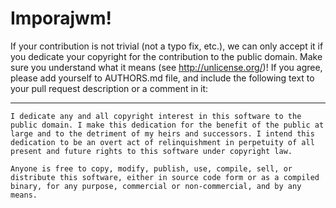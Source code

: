 # Imporajwm!

If your contribution is not trivial (not a typo fix, etc.), we can only accept
it if you dedicate your copyright for the contribution to the public domain.
Make sure you understand what it means (see http://unlicense.org/)! If you
agree, please add yourself to AUTHORS.md file, and include the following text
to your pull request description or a comment in it:

------------------------------------------------------------------------------

    I dedicate any and all copyright interest in this software to the
    public domain. I make this dedication for the benefit of the public at
    large and to the detriment of my heirs and successors. I intend this
    dedication to be an overt act of relinquishment in perpetuity of all
    present and future rights to this software under copyright law.

    Anyone is free to copy, modify, publish, use, compile, sell, or
    distribute this software, either in source code form or as a compiled
    binary, for any purpose, commercial or non-commercial, and by any
    means.
